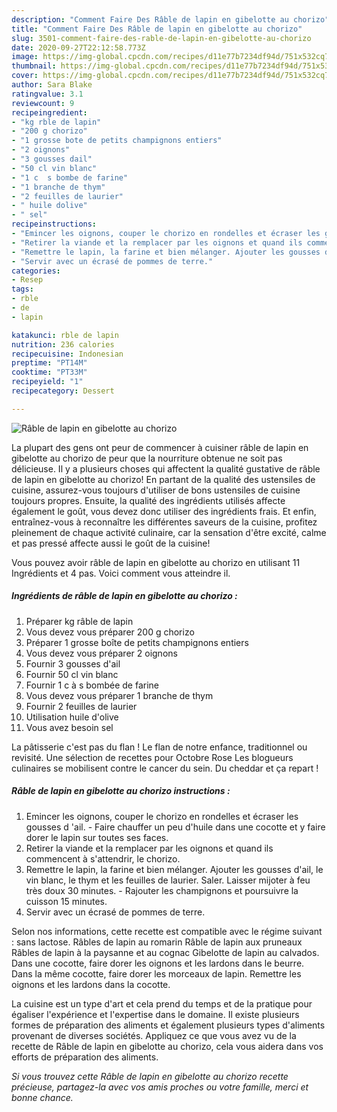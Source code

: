 ```yaml
---
description: "Comment Faire Des Râble de lapin en gibelotte au chorizo"
title: "Comment Faire Des Râble de lapin en gibelotte au chorizo"
slug: 3501-comment-faire-des-rable-de-lapin-en-gibelotte-au-chorizo
date: 2020-09-27T22:12:58.773Z
image: https://img-global.cpcdn.com/recipes/d11e77b7234df94d/751x532cq70/rable-de-lapin-en-gibelotte-au-chorizo-photo-principale-de-la-recette.jpg
thumbnail: https://img-global.cpcdn.com/recipes/d11e77b7234df94d/751x532cq70/rable-de-lapin-en-gibelotte-au-chorizo-photo-principale-de-la-recette.jpg
cover: https://img-global.cpcdn.com/recipes/d11e77b7234df94d/751x532cq70/rable-de-lapin-en-gibelotte-au-chorizo-photo-principale-de-la-recette.jpg
author: Sara Blake
ratingvalue: 3.1
reviewcount: 9
recipeingredient:
- "kg rble de lapin"
- "200 g chorizo"
- "1 grosse bote de petits champignons entiers"
- "2 oignons"
- "3 gousses dail"
- "50 cl vin blanc"
- "1 c  s bombe de farine"
- "1 branche de thym"
- "2 feuilles de laurier"
- " huile dolive"
- " sel"
recipeinstructions:
- "Emincer les oignons, couper le chorizo en rondelles et écraser les gousses d &#39;ail. Faire chauffer un peu d&#39;huile dans une cocotte et y faire dorer le lapin sur toutes ses faces."
- "Retirer la viande et la remplacer par les oignons et quand ils commencent à s&#39;attendrir, le chorizo."
- "Remettre le lapin, la farine et bien mélanger. Ajouter les gousses d&#39;ail, le vin blanc, le thym et les feuilles de laurier. Saler. Laisser mijoter à feu très doux 30 minutes.  Rajouter les champignons et poursuivre la cuisson 15 minutes."
- "Servir avec un écrasé de pommes de terre."
categories:
- Resep
tags:
- rble
- de
- lapin

katakunci: rble de lapin 
nutrition: 236 calories
recipecuisine: Indonesian
preptime: "PT14M"
cooktime: "PT33M"
recipeyield: "1"
recipecategory: Dessert

---
```



![Râble de lapin en gibelotte au chorizo](https://img-global.cpcdn.com/recipes/d11e77b7234df94d/751x532cq70/rable-de-lapin-en-gibelotte-au-chorizo-photo-principale-de-la-recette.jpg)

La plupart des gens ont peur de commencer à cuisiner râble de lapin en gibelotte au chorizo de peur que la nourriture obtenue ne soit pas délicieuse. Il y a plusieurs choses qui affectent la qualité gustative de râble de lapin en gibelotte au chorizo! En partant de la qualité des ustensiles de cuisine, assurez-vous toujours d'utiliser de bons ustensiles de cuisine toujours propres. Ensuite, la qualité des ingrédients utilisés affecte également le goût, vous devez donc utiliser des ingrédients frais. Et enfin, entraînez-vous à reconnaître les différentes saveurs de la cuisine, profitez pleinement de chaque activité culinaire, car la sensation d'être excité, calme et pas pressé affecte aussi le goût de la cuisine!

<!--inarticleads1-->

Vous pouvez avoir râble de lapin en gibelotte au chorizo en utilisant 11 Ingrédients et 4 pas. Voici comment vous atteindre il.

##### Ingrédients de râble de lapin en gibelotte au chorizo :

1. Préparer kg râble de lapin
1. Vous devez vous préparer 200 g chorizo
1. Préparer 1 grosse boîte de petits champignons entiers
1. Vous devez vous préparer 2 oignons
1. Fournir 3 gousses d&#39;ail
1. Fournir 50 cl vin blanc
1. Fournir 1 c à s bombée de farine
1. Vous devez vous préparer 1 branche de thym
1. Fournir 2 feuilles de laurier
1. Utilisation  huile d&#39;olive
1. Vous avez besoin  sel


La pâtisserie c&#39;est pas du flan ! Le flan de notre enfance, traditionnel ou revisité. Une sélection de recettes pour Octobre Rose Les blogueurs culinaires se mobilisent contre le cancer du sein. Du cheddar et ça repart ! 

<!--inarticleads2-->

##### Râble de lapin en gibelotte au chorizo instructions :

1. Emincer les oignons, couper le chorizo en rondelles et écraser les gousses d &#39;ail. - Faire chauffer un peu d&#39;huile dans une cocotte et y faire dorer le lapin sur toutes ses faces.
1. Retirer la viande et la remplacer par les oignons et quand ils commencent à s&#39;attendrir, le chorizo.
1. Remettre le lapin, la farine et bien mélanger. Ajouter les gousses d&#39;ail, le vin blanc, le thym et les feuilles de laurier. Saler. Laisser mijoter à feu très doux 30 minutes.  - Rajouter les champignons et poursuivre la cuisson 15 minutes.
1. Servir avec un écrasé de pommes de terre.


Selon nos informations, cette recette est compatible avec le régime suivant : sans lactose. Râbles de lapin au romarin Râble de lapin aux pruneaux Râbles de lapin à la paysanne et au cognac Gibelotte de lapin au calvados. Dans une cocotte, faire dorer les oignons et les lardons dans le beurre. Dans la même cocotte, faire dorer les morceaux de lapin. Remettre les oignons et les lardons dans la cocotte. 

<!--inarticleads1-->

<p>
La cuisine est un type d'art et cela prend du temps et de la pratique pour égaliser l'expérience et l'expertise dans le domaine. Il existe plusieurs formes de préparation des aliments et également plusieurs types d'aliments provenant de diverses sociétés. Appliquez ce que vous avez vu de la recette de Râble de lapin en gibelotte au chorizo, cela vous aidera dans vos efforts de préparation des aliments.
</p>

<p>
<i>Si vous trouvez cette Râble de lapin en gibelotte au chorizo recette précieuse, partagez-la avec vos amis proches ou votre famille, merci et bonne chance.</i>
</p>
